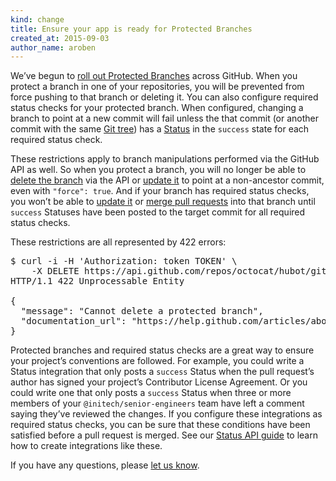 ```yaml
---
kind: change
title: Ensure your app is ready for Protected Branches
created_at: 2015-09-03
author_name: aroben
---
```


We’ve begun to [roll out Protected Branches][blog] across GitHub. When you
protect a branch in one of your repositories, you will be prevented from
force pushing to that branch or deleting it. You can also configure required
status checks for your protected branch. When configured, changing a branch to
point at a new commit will fail unless the that commit (or another commit with
the same [Git tree][tree]) has a [Status][statuses] in the `success` state for
each required status check.

These restrictions apply to branch manipulations performed via the GitHub API
as well. So when you protect a branch, you will no longer be able to [delete
the branch][delete] via the API or [update it][update] to point at a
non-ancestor commit, even with `"force": true`. And if your branch has required
status checks, you won’t be able to [update it][update] or [merge pull
requests][merge] into that branch until `success` Statuses have been posted to
the target commit for all required status checks.

These restrictions are all represented by 422 errors:

<pre class="terminal">
$ curl -i -H 'Authorization: token TOKEN' \
    -X DELETE https://api.github.com/repos/octocat/hubot/git/refs/heads/master
HTTP/1.1 422 Unprocessable Entity

{
  "message": "Cannot delete a protected branch",
  "documentation_url": "https://help.github.com/articles/about-protected-branches"
}
</pre>

Protected branches and required status checks are a great way to ensure your
project’s conventions are followed. For example, you could write a Status
integration that only posts a `success` Status when the pull request’s author
has signed your project’s Contributor License Agreement. Or you could write one
that only posts a `success` Status when three or more members of your
`@initech/senior-engineers` team have left a comment saying they’ve reviewed
the changes. If you configure these integrations as required status checks, you
can be sure that these conditions have been satisfied before a pull request is
merged. See our [Status API guide][guide] to learn how to create integrations
like these.

If you have any questions, please [let us know][contact].

[blog]: https://github.com/blog/2051-protected-branches-and-required-status-checks
[statuses]: /v3/repos/statuses/
[tree]: http://git-scm.com/book/en/v2/Git-Internals-Git-Objects#Tree-Objects
[delete]: /v3/git/refs/#delete-a-reference
[update]: /v3/git/refs/#update-a-reference
[merge]: /v3/pulls/#merge-a-pull-request-merge-button
[contact]: https://github.com/contact?form[subject]=Protected+Branches+in+API+responses
[guide]: /guides/building-a-ci-server/
